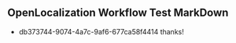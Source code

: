 ## OpenLocalization Workflow Test MarkDown
* db373744-9074-4a7c-9af6-677ca58f4414 thanks!

<!--HONumber=Aug16_HO4-->


